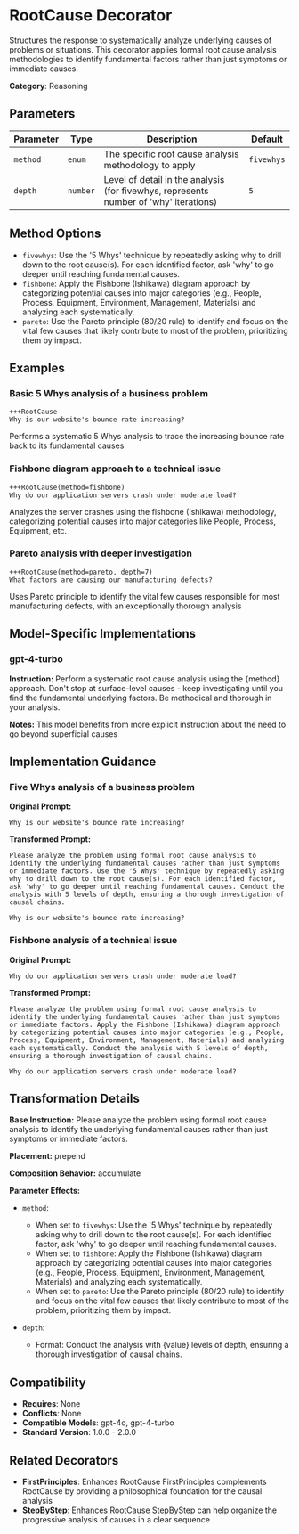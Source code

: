 # RootCause Decorator

Structures the response to systematically analyze underlying causes of problems or situations. This decorator applies formal root cause analysis methodologies to identify fundamental factors rather than just symptoms or immediate causes.

**Category**: Reasoning

## Parameters

| Parameter | Type | Description | Default |
|-----------|------|-------------|--------|
| `method` | `enum` | The specific root cause analysis methodology to apply | `fivewhys` |
| `depth` | `number` | Level of detail in the analysis (for fivewhys, represents number of 'why' iterations) | `5` |

## Method Options

- `fivewhys`: Use the '5 Whys' technique by repeatedly asking why to drill down to the root cause(s). For each identified factor, ask 'why' to go deeper until reaching fundamental causes.
- `fishbone`: Apply the Fishbone (Ishikawa) diagram approach by categorizing potential causes into major categories (e.g., People, Process, Equipment, Environment, Management, Materials) and analyzing each systematically.
- `pareto`: Use the Pareto principle (80/20 rule) to identify and focus on the vital few causes that likely contribute to most of the problem, prioritizing them by impact.

## Examples

### Basic 5 Whys analysis of a business problem

```
+++RootCause
Why is our website's bounce rate increasing?
```

Performs a systematic 5 Whys analysis to trace the increasing bounce rate back to its fundamental causes

### Fishbone diagram approach to a technical issue

```
+++RootCause(method=fishbone)
Why do our application servers crash under moderate load?
```

Analyzes the server crashes using the fishbone (Ishikawa) methodology, categorizing potential causes into major categories like People, Process, Equipment, etc.

### Pareto analysis with deeper investigation

```
+++RootCause(method=pareto, depth=7)
What factors are causing our manufacturing defects?
```

Uses Pareto principle to identify the vital few causes responsible for most manufacturing defects, with an exceptionally thorough analysis

## Model-Specific Implementations

### gpt-4-turbo

**Instruction:** Perform a systematic root cause analysis using the {method} approach. Don't stop at surface-level causes - keep investigating until you find the fundamental underlying factors. Be methodical and thorough in your analysis.

**Notes:** This model benefits from more explicit instruction about the need to go beyond superficial causes


## Implementation Guidance

### Five Whys analysis of a business problem

**Original Prompt:**
```
Why is our website's bounce rate increasing?
```

**Transformed Prompt:**
```
Please analyze the problem using formal root cause analysis to identify the underlying fundamental causes rather than just symptoms or immediate factors. Use the '5 Whys' technique by repeatedly asking why to drill down to the root cause(s). For each identified factor, ask 'why' to go deeper until reaching fundamental causes. Conduct the analysis with 5 levels of depth, ensuring a thorough investigation of causal chains.

Why is our website's bounce rate increasing?
```

### Fishbone analysis of a technical issue

**Original Prompt:**
```
Why do our application servers crash under moderate load?
```

**Transformed Prompt:**
```
Please analyze the problem using formal root cause analysis to identify the underlying fundamental causes rather than just symptoms or immediate factors. Apply the Fishbone (Ishikawa) diagram approach by categorizing potential causes into major categories (e.g., People, Process, Equipment, Environment, Management, Materials) and analyzing each systematically. Conduct the analysis with 5 levels of depth, ensuring a thorough investigation of causal chains.

Why do our application servers crash under moderate load?
```

## Transformation Details

**Base Instruction:** Please analyze the problem using formal root cause analysis to identify the underlying fundamental causes rather than just symptoms or immediate factors.

**Placement:** prepend

**Composition Behavior:** accumulate

**Parameter Effects:**

- `method`:
  - When set to `fivewhys`: Use the '5 Whys' technique by repeatedly asking why to drill down to the root cause(s). For each identified factor, ask 'why' to go deeper until reaching fundamental causes.
  - When set to `fishbone`: Apply the Fishbone (Ishikawa) diagram approach by categorizing potential causes into major categories (e.g., People, Process, Equipment, Environment, Management, Materials) and analyzing each systematically.
  - When set to `pareto`: Use the Pareto principle (80/20 rule) to identify and focus on the vital few causes that likely contribute to most of the problem, prioritizing them by impact.

- `depth`:
  - Format: Conduct the analysis with {value} levels of depth, ensuring a thorough investigation of causal chains.

## Compatibility

- **Requires**: None
- **Conflicts**: None
- **Compatible Models**: gpt-4o, gpt-4-turbo
- **Standard Version**: 1.0.0 - 2.0.0

## Related Decorators

- **FirstPrinciples**: Enhances RootCause FirstPrinciples complements RootCause by providing a philosophical foundation for the causal analysis
- **StepByStep**: Enhances RootCause StepByStep can help organize the progressive analysis of causes in a clear sequence
